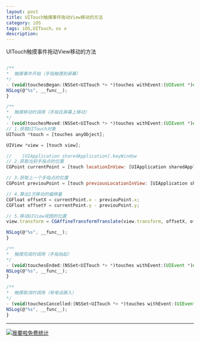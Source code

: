 ```yaml
---
layout: post
title: UITouch触摸事件拖动View移动的方法
category: iOS
tags: iOS,UITouch，os x
description:
---
```


UITouch触摸事件拖动View移动的方法

```javascript

/**
*  触摸事件开始（手指触摸到屏幕）
*/
- (void)touchesBegan:(NSSet<UITouch *> *)touches withEvent:(UIEvent *)event {
NSLog(@"%s", __func__);
}

/**
*  触摸移动时调用（手指在屏幕上移动）
*/
- (void)touchesMoved:(NSSet<UITouch *> *)touches withEvent:(UIEvent *)event {
// 1.获取UITouch对象
UITouch *touch = [touches anyObject];

UIView *view = [touch view];

//    [UIApplication sharedApplication].keyWindow
// 2.获取当前手指点的位置
CGPoint currentPoint = [touch locationInView: [UIApplication sharedApplication].keyWindow];

// 3.获取上一个手指点的位置
CGPoint previouPoint = [touch previousLocationInView: [UIApplication sharedApplication].keyWindow];

// 4.算出2次移动的偏移量
CGFloat offsetX = currentPoint.x - previouPoint.x;
CGFloat offsetY = currentPoint.y - previouPoint.y;

// 5.移动UIView视图的位置
view.transform = CGAffineTransformTranslate(view.transform, offsetX, offsetY);

NSLog(@"%s", __func__);
}

/**
*  触摸完成时调用（手指抬起）
*/
- (void)touchesEnded:(NSSet<UITouch *> *)touches withEvent:(UIEvent *)event {
NSLog(@"%s", __func__);
}

/**
*  触摸取消时调用（有电话接入）
*/
- (void)touchesCancelled:(NSSet<UITouch *> *)touches withEvent:(UIEvent *)event {
NSLog(@"%s", __func__);
}

```
---


<script language="javascript" type="text/javascript" src="//js.users.51.la/19176892.js"></script>
<noscript><a href="//www.51.la/?19176892" target="_blank"><img alt="&#x6211;&#x8981;&#x5566;&#x514D;&#x8D39;&#x7EDF;&#x8BA1;" src="//img.users.51.la/19176892.asp" style="border:none" /></a></noscript>

